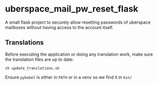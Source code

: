 # uberspace_mail_pw_reset_flask

A small flask project to securely allow resetting passwords of uberspace mailboxes without having access to the account itself.

## Translations

Before executing the application or doing any translation work, make sure the translation files are up to date:

	sh update_translations.sh

Ensure `pybabel` is either in `PATH` or in a venv so we find it in `bin/`

